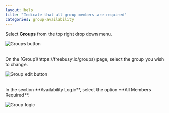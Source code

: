 ```yaml
---
layout: help
title: "Indicate that all group members are required"
categories: group-availability
---
```


Select **Groups** from the top right drop down menu.

![Groups button](https://imgur.com/nVDD9RT.png)

<br>
On the [Group](https://freebusy.io/groups) page, select the group you wish to change.

![Group edit button](https://imgur.com/PTXhlgP.png)

<br>
In the section **Availability Logic**, select the option **All Members Required**.

![Group logic](https://i.imgur.com/76h4Czr.png)
